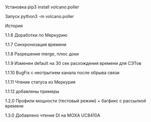 
Установка
    pip3 install volcano.poller
    
Запуск
    python3 -m volcano.poller


История

1.1.6   Доработки по Меркурию

1.1.7   Синхронизация времени

1.1.8   Разрешение merge, плюс доки

1.1.9   Изменен default на 30 сек расхождения времени для СЭТов

1.1.10  BugFix с неотрытием канала после обрыва связи

1.1.11  Чтение статуса из Меркурия

1.1.12  добавлены примеры

1.2.0   Профили мощности (тестовый режим)
        + багфикс с рассылкой времени

1.3.0   Добавлено чтение DI на MOXA UC8410A
